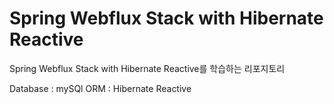 # Spring Webflux Stack with Hibernate Reactive

Spring Webflux Stack with Hibernate Reactive를 학습하는 리포지토리

Database : mySQl
ORM : Hibernate Reactive
